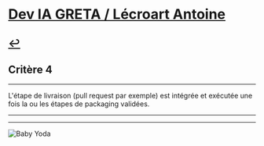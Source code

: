 
# [Dev IA GRETA / Lécroart Antoine](https://github.com/Dev-IA-2024/antoine.lecroart)

[↩️](..)
---

## Critère 4

---

L'étape de livraison (pull request par exemple) est intégrée et exécutée une fois la ou les étapes de packaging validées.

---
---
![Baby Yoda](https://images3.alphacoders.com/110/1108129.jpg)
